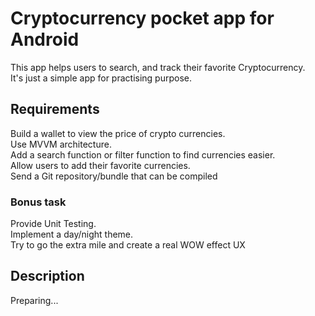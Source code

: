 # Cryptocurrency pocket app for Android
This app helps users to search, and track their favorite Cryptocurrency.<br>
It's just a simple app for practising purpose.<br>
## Requirements
Build a wallet to view the price of crypto currencies.<br>
Use MVVM architecture.<br>
Add a search function or filter function to find currencies easier.<br>
Allow users to add their favorite currencies.<br>
Send a Git repository/bundle that can be compiled<br>
### Bonus task
Provide Unit Testing.<br>
Implement a day/night theme.<br>
Try to go the extra mile and create a real WOW effect UX<br>
## Description
Preparing...<br>